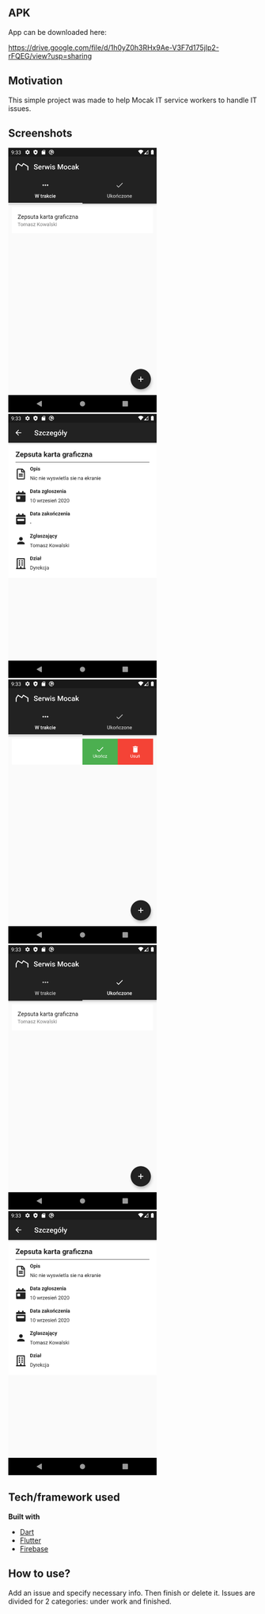 ## APK
App can be downloaded here:

https://drive.google.com/file/d/1h0yZ0h3RHx9Ae-V3F7d175jIp2-rFQEG/view?usp=sharing

## Motivation
This simple project was made to help Mocak IT service workers to handle IT issues.
 
## Screenshots
<img src="https://github.com/Fiiranek/mocak-app/blob/master/img/1.png" width="300px"/>
<img src="https://github.com/Fiiranek/mocak-app/blob/master/img/2.png" width="300px"/>
<img src="https://github.com/Fiiranek/mocak-app/blob/master/img/3.png" width="300px"/>
<img src="https://github.com/Fiiranek/mocak-app/blob/master/img/4.png" width="300px"/>
<img src="https://github.com/Fiiranek/mocak-app/blob/master/img/5.png" width="300px"/>

## Tech/framework used
<b>Built with</b>
- [Dart](https://dart.dev)
- [Flutter](https://flutter.dev)
- [Firebase](https://firebase.google.com)

## How to use?
Add an issue and specify necessary info. Then finish or delete it. Issues are divided for 2 categories: under work and finished.
